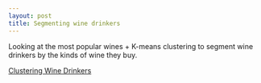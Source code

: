 ```yaml
---
layout: post
title: Segmenting wine drinkers
---
```

Looking at the most popular wines + K-means clustering to segment wine drinkers by the kinds of wine they buy.

[Clustering Wine Drinkers](https://github.com/JoomiK/WineDrinkers/blob/master/WineDrinkers.ipynb) 
 
